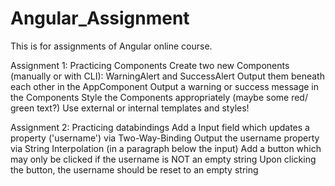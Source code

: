 # Angular_Assignment
This is for assignments of Angular online course.

Assignment 1: Practicing Components Create two new Components (manually or with CLI): WarningAlert and SuccessAlert Output them beneath each other in the AppComponent Output a warning or success message in the Components Style the Components appropriately (maybe some red/ green text?) Use external or internal templates and styles!

Assignment 2: Practicing databindings Add a Input field which updates a property ('username') via Two-Way-Binding Output the username property via String Interpolation (in a paragraph below the input) Add a button which may only be clicked if the username is NOT an empty string Upon clicking the button, the username should be reset to an empty string
